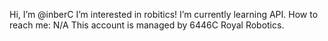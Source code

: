Hi, I’m @inberC
I’m interested in robitics!
I’m currently learning API.
How to reach me: N/A
This account is managed by 6446C Royal Robotics.

<!---
inberC/inberC is a ✨ special ✨ repository because its `README.md` (this file) appears on your GitHub profile.
You can click the Preview link to take a look at your changes.
--->
